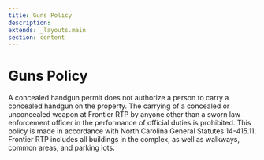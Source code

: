 ```yaml
---
title: Guns Policy
description:
extends: _layouts.main
section: content
---
```


# Guns Policy

A concealed handgun permit does not authorize a person to carry a concealed handgun on the property. The carrying of a concealed or unconcealed weapon at Frontier RTP by anyone other than a sworn law enforcement officer in the performance of official duties is prohibited. This policy is made in accordance with North Carolina General Statutes 14-415.11. Frontier RTP includes all buildings in the complex, as well as walkways, common areas, and parking lots.
